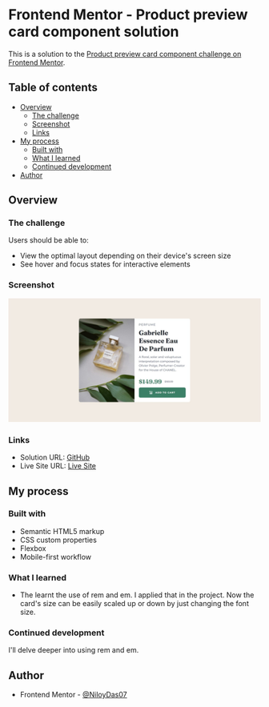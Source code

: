 # Frontend Mentor - Product preview card component solution

This is a solution to the [Product preview card component challenge on Frontend Mentor](https://www.frontendmentor.io/challenges/product-preview-card-component-GO7UmttRfa).

## Table of contents

- [Overview](#overview)
  - [The challenge](#the-challenge)
  - [Screenshot](#screenshot)
  - [Links](#links)
- [My process](#my-process)
  - [Built with](#built-with)
  - [What I learned](#what-i-learned)
  - [Continued development](#continued-development)
- [Author](#author)

## Overview

### The challenge

Users should be able to:

- View the optimal layout depending on their device's screen size
- See hover and focus states for interactive elements

### Screenshot

![](./screenshot.jpeg)

### Links

- Solution URL: [GitHub](https://github.com/NiloyDas07/Product-Preview-Card/)
- Live Site URL: [Live Site](https://niloydas07.github.io/Product-Preview-Card/)

## My process

### Built with

- Semantic HTML5 markup
- CSS custom properties
- Flexbox
- Mobile-first workflow

### What I learned

- The learnt the use of rem and em. I applied that in the project. Now the card's size can be easily scaled up or down by just changing the font size.

### Continued development

I'll delve deeper into using rem and em.

## Author

- Frontend Mentor - [@NiloyDas07](https://www.frontendmentor.io/profile/NiloyDas07)
